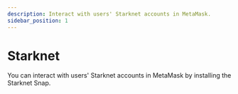 ```yaml
---
description: Interact with users' Starknet accounts in MetaMask.
sidebar_position: 1
---
```


# Starknet

You can interact with users' Starknet accounts in MetaMask by installing the Starknet Snap.